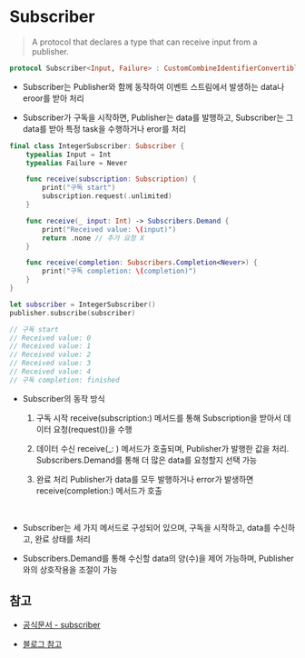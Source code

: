 # Subscriber

> A protocol that declares a type that can receive input from a publisher.

```swift
protocol Subscriber<Input, Failure> : CustomCombineIdentifierConvertible
```

- Subscriber는 Publisher와 함께 동작하여 이벤트 스트림에서 발생하는 data나 eroor를 받아 처리
  <br/>

- Subscriber가 구독을 시작하면, Publisher는 data를 발행하고, Subscriber는 그 data를 받아 특정 task을 수행하거나 eror를 처리
  <br/>

```swift
final class IntegerSubscriber: Subscriber {
    typealias Input = Int
    typealias Failure = Never

    func receive(subscription: Subscription) {
        print("구독 start")
        subscription.request(.unlimited)
    }

    func receive(_ input: Int) -> Subscribers.Demand {
        print("Received value: \(input)")
        return .none // 추가 요청 X
    }

    func receive(completion: Subscribers.Completion<Never>) {
        print("구독 completion: \(completion)")
    }
}

let subscriber = IntegerSubscriber()
publisher.subscribe(subscriber)

// 구독 start
// Received value: 0
// Received value: 1
// Received value: 2
// Received value: 3
// Received value: 4
// 구독 completion: finished
```

- Subscriber의 동작 방식
  <br/>

  1.  구독 시작
      receive(subscription:) 메서드를 통해 Subscription을 받아서 데이터 요청(request())을 수행
      <br/>

  2.  데이터 수신
      receive(\_: ) 메서드가 호출되며, Publisher가 발행한 값을 처리. Subscribers.Demand를 통해 더 많은 data를 요청할지 선택 가능
      <br/>

  3.  완료 처리
      Publisher가 data를 모두 발행하거나 error가 발생하면 receive(completion:) 메서드가 호출

<br/>

- Subscriber는 세 가지 메서드로 구성되어 있으며, 구독을 시작하고, data를 수신하고, 완료 상태를 처리
  <br/>

- Subscribers.Demand를 통해 수신할 data의 양(수)을 제어 가능하며, Publisher와의 상호작용을 조절이 가능

## 참고

- [공식문서 - subscriber](https://developer.apple.com/documentation/combine/subscriber)

- [블로그 참고](https://ios-development.tistory.com/1117)
